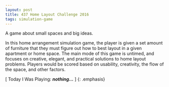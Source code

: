 ```yaml
---
layout: post
title: 437 Home Layout Challenge 2016
tags: simulation-game
---
```

A game about small spaces and big ideas.

In this home arrangement simulation game, the player is given a set amount of furniture that they must figure out how to best layout in a given apartment or home space.  The main mode of this game is untimed, and focuses on creative, elegant, and practical solutions to home layout problems.  Players would be scored based on usability, creativity, the flow of the space, and other factors.

[ Today I Was Playing: ***nothing...*** ]
{: .emphasis}